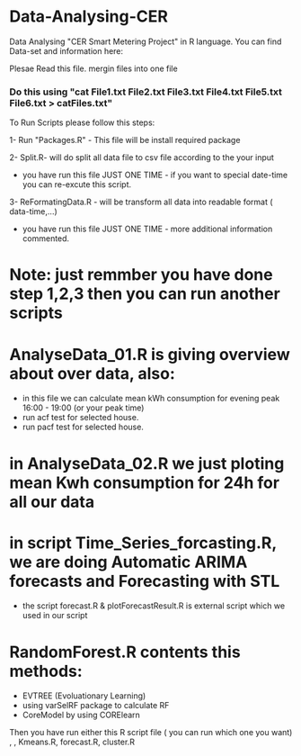# Data-Analysing-CER

Data Analysing "CER Smart Metering Project" in R language.
You can find Data-set and information here:

Plesae Read this file.
mergin files into one file

<h3>Do this using "cat File1.txt File2.txt File3.txt File4.txt File5.txt File6.txt > catFiles.txt"</h3>

To Run Scripts please follow  this steps:

1- Run "Packages.R" - This file will be install required package 

2- Split.R- will do split all data file to csv file according to the your input 
  - you have run this file JUST ONE TIME - if you want to special date-time you can re-excute this script.

3- ReFormatingData.R - will be transform all data into readable format ( data-time,...)
  - you have run this file JUST ONE TIME - more additional information commented.

# Note: just remmber you have done step 1,2,3 then you can run another scripts  

# AnalyseData_01.R is giving overview about over data, also:

- in this file we can calculate mean kWh consumption for evening peak 16:00 - 19:00 (or your peak time)
- run acf test for selected house.
- run pacf test for selected house.

# in AnalyseData_02.R we just ploting mean Kwh consumption for 24h for all our data

# in script Time_Series_forcasting.R, we are doing Automatic ARIMA forecasts and Forecasting with STL
- the script forecast.R & plotForecastResult.R is external script which we used in our script

# RandomForest.R contents this methods:
- EVTREE (Evoluationary Learning)
- using varSelRF package to calculate RF
- CoreModel by using CORElearn


Then you have run either this R script file ( you can run which one you want)
, , Kmeans.R, forecast.R, cluster.R  